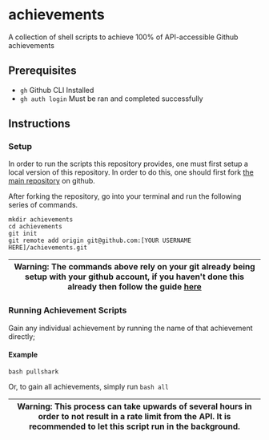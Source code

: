 # achievements
A collection of shell scripts to achieve 100% of API-accessible Github achievements

## Prerequisites
- `gh` Github CLI Installed
- `gh auth login` Must be ran and completed successfully

## Instructions

### Setup

In order to run the scripts this repository provides, one must first setup a local version of this repository. In order to do this, one should first fork [the main repository](https://github.com/nathanielop/achievements) on github.

After forking the repository, go into your terminal and run the following series of commands.

```
mkdir achievements
cd achievements
git init
git remote add origin git@github.com:[YOUR USERNAME HERE]/achievements.git
```

| Warning: The commands above rely on your git already being setup with your github account, if you haven't done this already then follow the guide [here](https://docs.github.com/en/authentication/connecting-to-github-with-ssh/about-ssh) |
| --- |

### Running Achievement Scripts

Gain any individual achievement by running the name of that achievement directly;

#### Example
`bash pullshark`

Or, to gain all achievements, simply run `bash all`

| Warning: This process can take upwards of several hours in order to not result in a rate limit from the API. It is recommended to let this script run in the background. |
| --- |